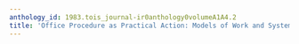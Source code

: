 ```yaml
---
anthology_id: 1983.tois_journal-ir0anthology0volumeA1A4.2
title: 'Office Procedure as Practical Action: Models of Work and System Design'
---
```

